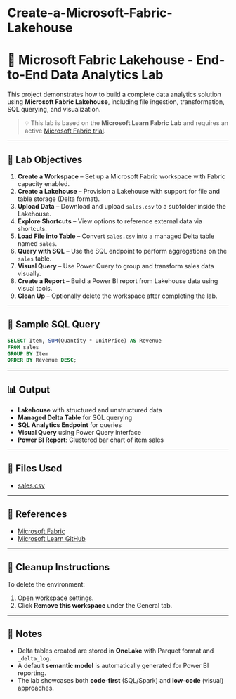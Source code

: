 # Create-a-Microsoft-Fabric-Lakehouse
# 🧱 Microsoft Fabric Lakehouse - End-to-End Data Analytics Lab

This project demonstrates how to build a complete data analytics solution using **Microsoft Fabric Lakehouse**, including file ingestion, transformation, SQL querying, and visualization.

> 💡 This lab is based on the **Microsoft Learn Fabric Lab** and requires an active [Microsoft Fabric trial](https://app.fabric.microsoft.com/home?experience=fabric).

---

## 📌 Lab Objectives

1. **Create a Workspace** – Set up a Microsoft Fabric workspace with Fabric capacity enabled.
2. **Create a Lakehouse** – Provision a Lakehouse with support for file and table storage (Delta format).
3. **Upload Data** – Download and upload `sales.csv` to a subfolder inside the Lakehouse.
4. **Explore Shortcuts** – View options to reference external data via shortcuts.
5. **Load File into Table** – Convert `sales.csv` into a managed Delta table named `sales`.
6. **Query with SQL** – Use the SQL endpoint to perform aggregations on the `sales` table.
7. **Visual Query** – Use Power Query to group and transform sales data visually.
8. **Create a Report** – Build a Power BI report from Lakehouse data using visual tools.
9. **Clean Up** – Optionally delete the workspace after completing the lab.

---

## 🧪 Sample SQL Query

```sql
SELECT Item, SUM(Quantity * UnitPrice) AS Revenue
FROM sales
GROUP BY Item
ORDER BY Revenue DESC;
```

---

## 📊 Output

- **Lakehouse** with structured and unstructured data
- **Managed Delta Table** for SQL querying
- **SQL Analytics Endpoint** for queries
- **Visual Query** using Power Query interface
- **Power BI Report**: Clustered bar chart of item sales

---

## 📁 Files Used

- [sales.csv](https://raw.githubusercontent.com/MicrosoftLearning/dp-data/main/sales.csv)

---

## 📎 References

- [Microsoft Fabric](https://app.fabric.microsoft.com/)
- [Microsoft Learn GitHub](https://github.com/MicrosoftLearning/mslearn-fabric)

---

## 🧹 Cleanup Instructions

To delete the environment:
1. Open workspace settings.
2. Click **Remove this workspace** under the General tab.

---

## 📌 Notes

- Delta tables created are stored in **OneLake** with Parquet format and `_delta_log`.
- A default **semantic model** is automatically generated for Power BI reporting.
- The lab showcases both **code-first** (SQL/Spark) and **low-code** (visual) approaches.
